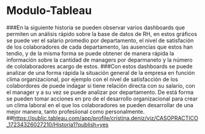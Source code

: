 # Modulo-Tableau
###En la siguiente historia se pueden observar varios dashboards que permiten un análisis rápido sobre la base de datos de RH, en estos gráficos se puede ver el salario promedio por 
departamento, el nivel de satisfación de los colaboradores de cada departamento, las ausencias que estos han tendio, y de la misma forma se puede obtener de manera rápida la información
sobre la cantidad de managers por deparmaneto y la número de cololaboradores acargo de estos.
###Con estos dashboards se puede analizar de una forma rápida la situación general de la empresa en función clima organizacional, por ejemplo con el nivel de satisfacción de los colabordores de puede indagar si tiene relación directa con su salario, con el manager y a su vez se puede analizar por departamento. De está forma se pueden tomar acciones en pro de 
el desarrollo organizacional para crear un clima laboral en el que los colaboradores se pueden desarrollar de una mejor manera, tanto profesiional como personalmente.
##https://public.tableau.com/app/profile/cristina.deniz/viz/CASOPRACTICO_17234326027210/Historia1?publish=yes

